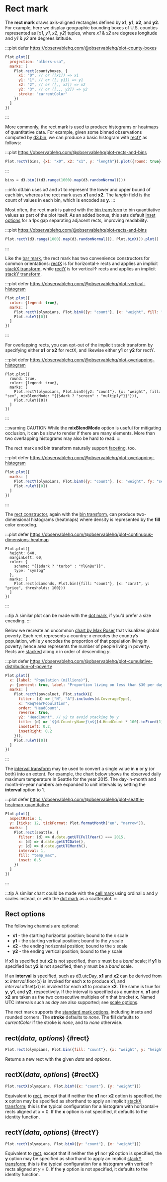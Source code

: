 <script setup>

import * as Plot from "@observablehq/plot";
import * as d3 from "d3";
import * as topojson from "topojson-client";
import {computed, shallowRef, onMounted} from "vue";

const diamonds = shallowRef([]);
const seattle = shallowRef([]);
const olympians = shallowRef([{weight: 31, height: 1.21, sex: "female"}, {weight: 170, height: 2.21, sex: "male"}]);
const povcalnet = shallowRef([]);
const us = shallowRef(null);
const counties = computed(() => us.value ? topojson.feature(us.value, us.value.objects.counties).features : []);
const countyboxes = computed(() => counties.value.map((d) => d3.geoBounds(d).flat()));
const bins = d3.bin()(d3.range(1000).map(d3.randomNormal.source(d3.randomLcg(42))()));

onMounted(() => {
  d3.csv("../data/athletes.csv", d3.autoType).then((data) => (olympians.value = data));
  d3.csv("../data/diamonds.csv", d3.autoType).then((data) => (diamonds.value = data));
  d3.csv("../data/seattle-weather.csv", d3.autoType).then((data) => (seattle.value = data));
  d3.csv("../data/povcalnet.csv", d3.autoType).then((data) => (povcalnet.value = data));
  d3.json("../data/us-counties-10m.json").then((data) => (us.value = data));
});

</script>

# Rect mark

The **rect mark** draws axis-aligned rectangles defined by **x1**, **y1**, **x2**, and **y2**. For example, here we display geographic bounding boxes of U.S. counties represented as [*x1*, *y1*, *x2*, *y2*] tuples, where *x1* & *x2* are degrees longitude and *y1* & *y2* are degrees latitude.

:::plot defer https://observablehq.com/@observablehq/plot-county-boxes
```js
Plot.plot({
  projection: "albers-usa",
  marks: [
    Plot.rect(countyboxes, {
      x1: "0", // or ([x1]) => x1
      y1: "1", // or ([, y1]) => y1
      x2: "2", // or ([,, x2]) => x2
      y2: "3", // or ([,,, y2]) => y2
      stroke: "currentColor"
    })
  ]
})
```
:::

More commonly, the rect mark is used to produce histograms or heatmaps of quantitative data. For example, given some binned observations computed by [d3.bin](https://d3js.org/d3-array/bin), we can produce a basic histogram with [rectY](#rectY) as follows:

:::plot https://observablehq.com/@observablehq/plot-rects-and-bins
```js
Plot.rectY(bins, {x1: "x0", x2: "x1", y: "length"}).plot({round: true})
```
:::

```js
bins = d3.bin()(d3.range(1000).map(d3.randomNormal()))
```

:::info
d3.bin uses *x0* and *x1* to represent the lower and upper bound of each bin, whereas the rect mark uses **x1** and **x2**. The *length* field is the count of values in each bin, which is encoded as **y**.
:::

Most often, the rect mark is paired with the [bin transform](../transforms/bin.md) to bin quantitative values as part of the plot itself. As an added bonus, this sets default [inset options](../features/marks.md#mark-options) for a 1px gap separating adjacent rects, improving readability.

:::plot https://observablehq.com/@observablehq/plot-rects-and-bins
```js
Plot.rectY(d3.range(1000).map(d3.randomNormal()), Plot.binX()).plot()
```
:::

Like the [bar mark](./bar.md), the rect mark has two convenience constructors for common orientations: [rectX](#rectX) is for horizontal→ rects and applies an implicit [stackX transform](../transforms/stack.md#stackX), while [rectY](#rectY) is for vertical↑ rects and applies an implicit [stackY transform](../transforms/stack.md#stackY).

:::plot defer https://observablehq.com/@observablehq/plot-vertical-histogram
```js
Plot.plot({
  color: {legend: true},
  marks: [
    Plot.rectY(olympians, Plot.binX({y: "count"}, {x: "weight", fill: "sex"})),
    Plot.ruleY([0])
  ]
})
```
:::

For overlapping rects, you can opt-out of the implicit stack transform by specifying either **x1** or **x2** for rectX, and likewise either **y1** or **y2** for rectY.

:::plot defer https://observablehq.com/@observablehq/plot-overlapping-histogram
```js-vue
Plot.plot({
  round: true,
  color: {legend: true},
  marks: [
    Plot.rectY(olympians, Plot.binX({y2: "count"}, {x: "weight", fill: "sex", mixBlendMode: "{{$dark ? "screen" : "multiply"}}"})),
    Plot.ruleY([0])
  ]
})
```
:::

:::warning CAUTION
While the **mixBlendMode** option is useful for mitigating occlusion, it can be slow to render if there are many elements. More than two overlapping histograms may also be hard to read.
:::

The rect mark and bin transform naturally support [faceting](../features/facets.md), too.

:::plot defer https://observablehq.com/@observablehq/plot-overlapping-histogram
```js
Plot.plot({
  marks: [
    Plot.rectY(olympians, Plot.binX({y: "count"}, {x: "weight", fy: "sex"})),
    Plot.ruleY([0])
  ]
})
```
:::

The [rect constructor](#rect), again with the [bin transform](../transforms/bin.md), can produce two-dimensional histograms (heatmaps) where density is represented by the **fill** color encoding.

:::plot defer https://observablehq.com/@observablehq/plot-continuous-dimensions-heatmap
```js-vue
Plot.plot({
  height: 640,
  marginLeft: 60,
  color: {
    scheme: "{{$dark ? "turbo" : "YlGnBu"}}",
    type: "symlog"
  },
  marks: [
    Plot.rect(diamonds, Plot.bin({fill: "count"}, {x: "carat", y: "price", thresholds: 100}))
  ]
})
```
:::

:::tip
A similar plot can be made with the [dot mark](./dot.md), if you’d prefer a size encoding.
:::

Below we recreate an uncommon [chart by Max Roser](https://ourworldindata.org/poverty-minimum-growth-needed) that visualizes global poverty. Each rect represents a country: *x* encodes the country’s population, while *y* encodes the proportion of that population living in poverty; hence area represents the number of people living in poverty. Rects are [stacked](../transforms/stack.md) along *x* in order of descending *y*.

:::plot defer https://observablehq.com/@observablehq/plot-cumulative-distribution-of-poverty
```js
Plot.plot({
  x: {label: "Population (millions)"},
  y: {percent: true, label: "Proportion living on less than $30 per day (%)"},
  marks: [
    Plot.rectY(povcalnet, Plot.stackX({
      filter: (d) => ["N", "A"].includes(d.CoverageType),
      x: "ReqYearPopulation",
      order: "HeadCount",
      reverse: true,
      y2: "HeadCount", // y2 to avoid stacking by y
      title: (d) => `${d.CountryName}\n${(d.HeadCount * 100).toFixed(1)}%`,
      insetLeft: 0.2,
      insetRight: 0.2
    })),
    Plot.ruleY([0])
  ]
})
```
:::

The [interval transform](../transforms/interval.md) may be used to convert a single value in **x** or **y** (or both) into an extent. For example, the chart below shows the observed daily maximum temperature in Seattle for the year 2015. The day-in-month and month-in-year numbers are expanded to unit intervals by setting the **interval** option to 1.

:::plot defer https://observablehq.com/@observablehq/plot-seattle-heatmap-quantitative
```js
Plot.plot({
  aspectRatio: 1,
  y: {ticks: 12, tickFormat: Plot.formatMonth("en", "narrow")},
  marks: [
    Plot.rect(seattle, {
      filter: (d) => d.date.getUTCFullYear() === 2015,
      x: (d) => d.date.getUTCDate(),
      y: (d) => d.date.getUTCMonth(),
      interval: 1,
      fill: "temp_max",
      inset: 0.5
    })
  ]
})
```
:::

:::tip
A similar chart could be made with the [cell mark](./cell.md) using ordinal *x* and *y* scales instead, or with the [dot mark](./dot.md) as a scatterplot.
:::

## Rect options

The following channels are optional:

* **x1** - the starting horizontal position; bound to the *x* scale
* **y1** - the starting vertical position; bound to the *y* scale
* **x2** - the ending horizontal position; bound to the *x* scale
* **y2** - the ending vertical position; bound to the *y* scale

If **x1** is specified but **x2** is not specified, then *x* must be a *band* scale; if **y1** is specified but **y2** is not specified, then *y* must be a *band* scale.

If an **interval** is specified, such as d3.utcDay, **x1** and **x2** can be derived from **x**: *interval*.floor(*x*) is invoked for each **x** to produce **x1**, and *interval*.offset(*x1*) is invoked for each **x1** to produce **x2**. The same is true for **y**, **y1**, and **y2**, respectively. If the interval is specified as a number *n*, **x1** and **x2** are taken as the two consecutive multiples of *n* that bracket **x**. Named UTC intervals such as *day* are also supported; see [scale options](../features/scales.md#scale-options).

The rect mark supports the [standard mark options](../features/marks.md#mark-options), including insets and rounded corners. The **stroke** defaults to *none*. The **fill** defaults to *currentColor* if the stroke is *none*, and to *none* otherwise.

## rect(*data*, *options*) {#rect}

```js
Plot.rect(olympians, Plot.bin({fill: "count"}, {x: "weight", y: "height"}))
```

Returns a new rect with the given *data* and *options*.

## rectX(*data*, *options*) {#rectX}

```js
Plot.rectX(olympians, Plot.binY({x: "count"}, {y: "weight"}))
```

Equivalent to [rect](#rect), except that if neither the **x1** nor **x2** option is specified, the **x** option may be specified as shorthand to apply an implicit [stackX transform](../transforms/stack.md); this is the typical configuration for a histogram with horizontal→ rects aligned at *x* = 0. If the **x** option is not specified, it defaults to the identity function.

## rectY(*data*, *options*) {#rectY}

```js
Plot.rectY(olympians, Plot.binX({y: "count"}, {x: "weight"}))
```

Equivalent to [rect](#rect), except that if neither the **y1** nor **y2** option is specified, the **y** option may be specified as shorthand to apply an implicit [stackY transform](../transforms/stack.md); this is the typical configuration for a histogram with vertical↑ rects aligned at *y* = 0. If the **y** option is not specified, it defaults to the identity function.
